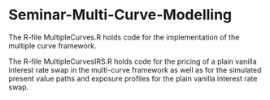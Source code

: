 # Seminar-Multi-Curve-Modelling


The R-file MultipleCurves.R holds code for the implementation of the multiple curve framework.

The R-file MultipleCurvesIRS.R holds code for the pricing of a plain vanilla interest rate swap in the multi-curve framework as well as for the simulated present value paths and exposure profiles for the plain vanilla interest rate swap.
